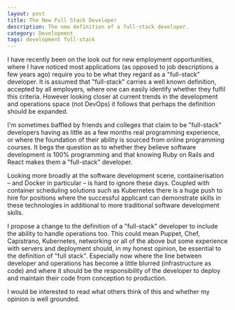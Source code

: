 ```yaml
---
layout: post
title: The New Full Stack Developer
description: The new definition of a full-stack developer.
category: Development
tags: development full-stack
---
```

I have recently been on the look out for new employment opportunities, where I
have noticed most applications (as opposed to job descriptions a few years ago)
require you to be what they regard as a "full-stack" developer. It is assumed
that "full-stack" carries a well known definition, accepted by all employers,
where one can easily identify whether they fulfil this criteria. However
looking closer at current trends in the development and operations space (not
DevOps) it follows that perhaps the definition should be expanded.

I'm sometimes baffled by friends and colleges that claim to be "full-stack"
developers having as little as a few months real programming experience, or
where the foundation of their ability is sourced from online programming
courses. It begs the question as to whether they believe software development
is 100% programming and that knowing Ruby on Rails and React makes them a
"full-stack" developer.

Looking more broadly at the software development scene, containerisation – and
Docker in particular – is hard to ignore these days. Coupled with container
scheduling solutions such as Kubernetes there is a huge push to hire for
positions where the successful applicant can demonstrate skills in these
technologies in additional to more traditional software development skills.

I propose a change to the definition of a "full-stack" developer to include the
ability to handle operations too. This could mean Puppet, Chef, Capistrano,
Kubernetes, networking or all of the above but some experience with servers and
deployment should, in my honest opinion, be essential to the definition of
"full stack". Especially now where the line between developer and operations
has become a little blurred (infrastructure as code) and where it should be the
responsibility of the developer to deploy and maintain their code from
conception to production.

I would be interested to read what others think of this and whether my opinion
is well grounded.
